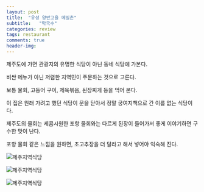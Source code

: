```yaml
---
layout: post
title:  "유성 양반고을 메밀촌"
subtitle:   "막국수"
categories: review
tags: restaurant
comments: true
header-img: 
---
```


제주도에 가면 관광지의 유명한 식당이 아닌 동네 식당에 가본다. 

비싼 메뉴가 아닌 저렴한 지역민이 주문하는 것으로 고른다.

보통 물회, 고등어 구이, 제육볶음, 된장찌게 등을 먹어 본다. 

이 집은 원래 가려고 했던 식당이 문을 닫아서 정말 궁여지책으로 간 이름 없는 식당이다. 

제주도의 물회는 세콤시원한 포항 물회와는 다르게 된장이 들어가서 좋게 이야기하면 구수한 맛이 난다.

포항 물회 같은 느낌을 원하면, 초고추장을 더 달라고 해서 넣어야 익숙해 진다. 

 ![제주지역식당](https://youngsungson.github.io/assets/img/review/20220222-review-jeju-local1.jpeg)

 ![제주지역식당](https://youngsungson.github.io/assets/img/review/20220222-review-jeju-local2.jpeg)

 ![제주지역식당](https://youngsungson.github.io/assets/img/review/20220222-review-jeju-local3.jpeg)
 

 
 
 
 
